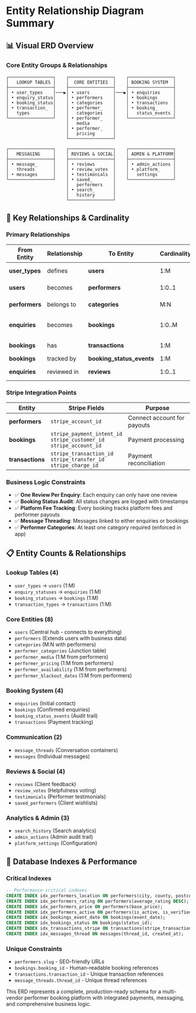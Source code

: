 # Entity Relationship Diagram Summary

## 📊 Visual ERD Overview

### **Core Entity Groups & Relationships**

```
┌─────────────────┐    ┌─────────────────┐    ┌─────────────────┐
│   LOOKUP TABLES │    │  CORE ENTITIES  │    │ BOOKING SYSTEM  │
├─────────────────┤    ├─────────────────┤    ├─────────────────┤
│ • user_types    │───▶│ • users         │───▶│ • enquiries     │
│ • enquiry_status│    │ • performers    │    │ • bookings      │
│ • booking_status│    │ • categories    │    │ • transactions  │
│ • transaction_  │    │ • performer_    │    │ • booking_      │
│   types         │    │   categories    │    │   status_events │
└─────────────────┘    │ • performer_    │    └─────────────────┘
                       │   media         │
                       │ • performer_    │
                       │   pricing       │
                       └─────────────────┘

┌─────────────────┐    ┌─────────────────┐    ┌─────────────────┐
│   MESSAGING     │    │ REVIEWS & SOCIAL│    │ ADMIN & PLATFORM│
├─────────────────┤    ├─────────────────┤    ├─────────────────┤
│ • message_      │    │ • reviews       │    │ • admin_actions │
│   threads       │    │ • review_votes  │    │ • platform_     │
│ • messages      │    │ • testimonials  │    │   settings      │
└─────────────────┘    │ • saved_        │    └─────────────────┘
                       │   performers    │
                       │ • search_       │
                       │   history       │
                       └─────────────────┘
```

## 🔗 Key Relationships & Cardinality

### **Primary Relationships**

| From Entity | Relationship | To Entity | Cardinality | Description |
|-------------|--------------|-----------|-------------|-------------|
| **user_types** | defines | **users** | 1:M | Each user has one type |
| **users** | becomes | **performers** | 1:0..1 | User can be a performer |
| **performers** | belongs to | **categories** | M:N | Via performer_categories |
| **enquiries** | becomes | **bookings** | 1:0..M | Enquiry can have multiple booking attempts |
| **bookings** | has | **transactions** | 1:M | Multiple transactions per booking |
| **bookings** | tracked by | **booking_status_events** | 1:M | Complete audit trail |
| **enquiries** | reviewed in | **reviews** | 1:0..1 | One review per enquiry |

### **Stripe Integration Points**

| Entity | Stripe Fields | Purpose |
|--------|---------------|---------|
| **performers** | `stripe_account_id` | Connect account for payouts |
| **bookings** | `stripe_payment_intent_id`<br>`stripe_customer_id`<br>`stripe_account_id` | Payment processing |
| **transactions** | `stripe_transaction_id`<br>`stripe_transfer_id`<br>`stripe_charge_id` | Payment reconciliation |

### **Business Logic Constraints**

- ✅ **One Review Per Enquiry**: Each enquiry can only have one review
- ✅ **Booking Status Audit**: All status changes are logged with timestamps
- ✅ **Platform Fee Tracking**: Every booking tracks platform fees and performer payouts
- ✅ **Message Threading**: Messages linked to either enquiries or bookings
- ✅ **Performer Categories**: At least one category required (enforced in app)

## 📋 Entity Counts & Relationships

### **Lookup Tables (4)**
- `user_types` → `users` (1:M)
- `enquiry_statuses` → `enquiries` (1:M)
- `booking_statuses` → `bookings` (1:M)
- `transaction_types` → `transactions` (1:M)

### **Core Entities (8)**
- `users` (Central hub - connects to everything)
- `performers` (Extends users with business data)
- `categories` (M:N with performers)
- `performer_categories` (Junction table)
- `performer_media` (1:M from performers)
- `performer_pricing` (1:M from performers)
- `performer_availability` (1:M from performers)
- `performer_blackout_dates` (1:M from performers)

### **Booking System (4)**
- `enquiries` (Initial contact)
- `bookings` (Confirmed enquiries)
- `booking_status_events` (Audit trail)
- `transactions` (Payment tracking)

### **Communication (2)**
- `message_threads` (Conversation containers)
- `messages` (Individual messages)

### **Reviews & Social (4)**
- `reviews` (Client feedback)
- `review_votes` (Helpfulness voting)
- `testimonials` (Performer testimonials)
- `saved_performers` (Client wishlists)

### **Analytics & Admin (3)**
- `search_history` (Search analytics)
- `admin_actions` (Admin audit trail)
- `platform_settings` (Configuration)

## 🎯 Database Indexes & Performance

### **Critical Indexes**
```sql
-- Performance-critical indexes
CREATE INDEX idx_performers_location ON performers(city, county, postcode);
CREATE INDEX idx_performers_rating ON performers(average_rating DESC);
CREATE INDEX idx_performers_price ON performers(base_price);
CREATE INDEX idx_performers_active ON performers(is_active, is_verified);
CREATE INDEX idx_bookings_event_date ON bookings(event_date);
CREATE INDEX idx_bookings_status ON bookings(status_id);
CREATE INDEX idx_transactions_stripe ON transactions(stripe_transaction_id);
CREATE INDEX idx_messages_thread ON messages(thread_id, created_at);
```

### **Unique Constraints**
- `performers.slug` - SEO-friendly URLs
- `bookings.booking_id` - Human-readable booking references
- `transactions.transaction_id` - Unique transaction references
- `message_threads.thread_id` - Unique thread references

This ERD represents a complete, production-ready schema for a multi-vendor performer booking platform with integrated payments, messaging, and comprehensive business logic.
